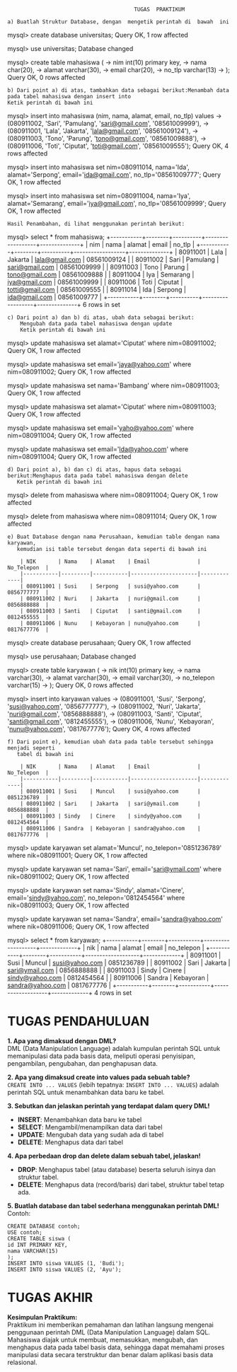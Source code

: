                                                     
                                            TUGAS  PRAKTIKUM 
 
    a) Buatlah Struktur Database, dengan  mengetik perintah di  bawah  ini 

mysql> create database universitas;
Query OK, 1 row affected

mysql> use universitas;
Database changed

mysql> create table mahasiswa (
-> nim int(10) primary key,
-> nama char(20),
-> alamat varchar(30),
-> email char(20),
-> no_tlp varchar(13)
-> );
Query OK, 0 rows affected

    b) Dari point a) di atas, tambahkan data sebagai berikut:Menambah data pada tabel mahasiswa dengan insert into
    Ketik perintah di bawah ini

mysql> insert into mahasiswa (nim, nama, alamat, email, no_tlp) values
-> (080911002, 'Sari', 'Pamulang', 'sari@gmail.com', '08561009999'),
-> (080911001, 'Lala', 'Jakarta', 'lala@gmail.com', '08561009124'),
-> (080911003, 'Tono', 'Parung', 'tono@gmail.com', '08561009888'),
-> (080911006, 'Toti', 'Ciputat', 'toti@gmail.com', '08561009555');
Query OK, 4 rows affected

mysql> insert into mahasiswa set nim=080911014, nama='Ida', alamat='Serpong', email='ida@gmail.com', no_tlp='08561009777';
Query OK, 1 row affected

mysql> insert into mahasiswa set nim=080911004, nama='Iya', alamat='Semarang', email='iya@gmail.com', no_tlp='08561009999';
Query OK, 1 row affected

    Hasil Penambahan, di lihat menggunakan perintah berikut:
mysql> select * from mahasiswa;
    +-----------+--------+----------+------------------+--------------+
    | nim | nama | alamat | email | no_tlp |
    +-----------+--------+----------+------------------+--------------+
    | 80911001 | Lala | Jakarta  | lala@gmail.com  | 08561009124 |
    | 80911002 | Sari | Pamulang | sari@gmail.com  | 08561009999 |
    | 80911003 | Tono | Parung   | tono@gmail.com  | 08561009888 |
    | 80911004 | Iya  | Semarang | iya@gmail.com   | 08561009999 |
    | 80911006 | Toti | Ciputat  | totti@gmail.com | 08561009555 |
    | 80911014 | Ida  | Serpong  | ida@gmail.com   | 08561009777 |
    +-----------+--------+----------+------------------+--------------+
    6 rows in set

    c) Dari point a) dan b) di atas, ubah data sebagai berikut:
        Mengubah data pada tabel mahasiswa dengan update
        Ketik perintah di bawah ini

mysql> update mahasiswa set alamat='Ciputat' where nim=080911002;
Query OK, 1 row affected

mysql> update mahasiswa set email='jaya@yahoo.com' where nim=080911002;
Query OK, 1 row affected

mysql> update mahasiswa set nama='Bambang' where nim=080911003;
Query OK, 1 row affected

mysql> update mahasiswa set alamat='Ciputat' where nim=080911003;
Query OK, 1 row affected

mysql> update mahasiswa set email='yaho@yahoo.com' where nim=080911004;
Query OK, 1 row affected

mysql> update mahasiswa set email='Ida@yahoo.com' where nim=080911004;
Query OK, 1 row affected

    d) Dari point a), b) dan c) di atas, hapus data sebagai berikut:Menghapus data pada tabel mahasiswa dengan delete
       Ketik perintah di bawah ini

mysql> delete from mahasiswa where nim=080911004;
Query OK, 1 row affected

mysql> delete from mahasiswa where nim=080911014;
Query OK, 1 row affected

    e) Buat Database dengan nama Perusahaan, kemudian table dengan nama karyawan,
       kemudian isi table tersebut dengan data seperti di bawah ini

        | NIK       | Nama    | Alamat    | Email               | No_Telepon  |
        |-----------|---------|-----------|---------------------|-------------|
        | 080911001 | Susi    | Serpong   | susi@yahoo.com      | 0856777777  |
        | 080911002 | Nuri    | Jakarta   | nuri@gmail.com      | 0856888888  |
        | 080911003 | Santi   | Ciputat   | santi@gmail.com     | 0812455555  |
        | 080911006 | Nunu    | Kebayoran | nunu@yahoo.com      | 0817677776  |

mysql> create database perusahaan;
Query OK, 1 row affected

mysql> use perusahaan;
Database changed

mysql> create table karyawan (
-> nik int(10) primary key,
-> nama varchar(30),
-> alamat varchar(30),
-> email varchar(30),
-> no_telepon varchar(15)
-> );
Query OK, 0 rows affected

mysql> insert into karyawan values
-> (080911001, 'Susi', 'Serpong', 'susi@yahoo.com', '0856777777'),
-> (080911002, 'Nuri', 'Jakarta', 'nuri@gmail.com', '0856888888'),
-> (080911003, 'Santi', 'Ciputat', 'santi@gmail.com', '0812455555'),
-> (080911006, 'Nunu', 'Kebayoran', 'nunu@yahoo.com', '0817677776');
Query OK, 4 rows affected


    f) Dari point e), kemudian ubah data pada table tersebut sehingga menjadi seperti
       tabel di bawah ini

        | NIK       | Nama    | Alamat    | Email               | No_Telepon  |
        |-----------|---------|-----------|---------------------|-------------|
        | 080911001 | Susi    | Muncul    | susi@yahoo.com      | 0851236789  |
        | 080911002 | Sari    | Jakarta   | sari@ymail.com      | 0856888888  |
        | 080911003 | Sindy   | Cinere    | sindy@yahoo.com     | 0812454564  |
        | 080911006 | Sandra  | Kebayoran | sandra@yahoo.com    | 0817677776  |

mysql> update karyawan set alamat='Muncul', no_telepon='0851236789' where nik=080911001;
Query OK, 1 row affected

mysql> update karyawan set nama='Sari', email='sari@ymail.com' where nik=080911002;
Query OK, 1 row affected

mysql> update karyawan set nama='Sindy', alamat='Cinere', email='sindy@yahoo.com', no_telepon='0812454564' where nik=080911003;
Query OK, 1 row affected

mysql> update karyawan set nama='Sandra', email='sandra@yahoo.com' where nik=080911006;
Query OK, 1 row affected

mysql> select * from karyawan;
    +-----------+--------+-----------+-------------------+-------------+
    | nik | nama | alamat | email | no_telepon |
    +-----------+--------+-----------+-------------------+-------------+
    | 80911001 | Susi   | Muncul    | susi@yahoo.com    | 0851236789 |
    | 80911002 | Sari   | Jakarta   | sari@ymail.com    | 0856888888 |
    | 80911003 | Sindy  | Cinere    | sindy@yahoo.com   | 0812454564 |
    | 80911006 | Sandra | Kebayoran | sandra@yahoo.com  | 0817677776 |
    +-----------+--------+-----------+-------------------+-------------+
    4 rows in set


# TUGAS PENDAHULUAN

**1. Apa yang dimaksud dengan DML?**  
DML (Data Manipulation Language) adalah kumpulan perintah SQL untuk memanipulasi data pada basis data, meliputi operasi penyisipan, pengambilan, pengubahan, dan penghapusan data.

**2. Apa yang dimaksud create into values pada sebuah table?**  
`CREATE INTO ... VALUES` (lebih tepatnya: `INSERT INTO ... VALUES`) adalah perintah SQL untuk menambahkan data baru ke tabel.

**3. Sebutkan dan jelaskan perintah yang terdapat dalam query DML!**  
- **INSERT**: Menambahkan data baru ke tabel  
- **SELECT**: Mengambil/menampilkan data dari tabel  
- **UPDATE**: Mengubah data yang sudah ada di tabel  
- **DELETE**: Menghapus data dari tabel  

**4. Apa perbedaan drop dan delete dalam sebuah tabel, jelaskan!**  
- **DROP**: Menghapus tabel (atau database) beserta seluruh isinya dan struktur tabel.  
- **DELETE**: Menghapus data (record/baris) dari tabel, struktur tabel tetap ada.

**5. Buatlah database dan tabel sederhana menggunakan perintah DML!**  
Contoh:

    CREATE DATABASE contoh;
    USE contoh;
    CREATE TABLE siswa (
    id INT PRIMARY KEY,
    nama VARCHAR(15)
    );
    INSERT INTO siswa VALUES (1, 'Budi');
    INSERT INTO siswa VALUES (2, 'Ayu');

# TUGAS AKHIR

**Kesimpulan Praktikum:**  
Praktikum ini memberikan pemahaman dan latihan langsung mengenai penggunaan perintah DML (Data Manipulation Language) dalam SQL. Mahasiswa diajak untuk membuat, memasukkan, mengubah, dan menghapus data pada tabel basis data, sehingga dapat memahami proses manipulasi data secara terstruktur dan benar dalam aplikasi basis data relasional.